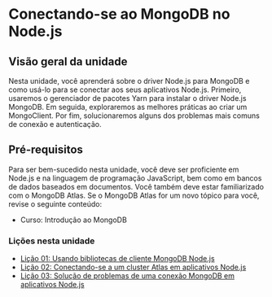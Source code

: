 # Conectando-se ao MongoDB no Node.js

## Visão geral da unidade

Nesta unidade, você aprenderá sobre o driver Node.js para MongoDB e como usá-lo para se conectar aos seus aplicativos Node.js. Primeiro, usaremos o gerenciador de pacotes Yarn para instalar o driver Node.js MongoDB. Em seguida, exploraremos as melhores práticas ao criar um MongoClient. Por fim, solucionaremos alguns dos problemas mais comuns de conexão e autenticação.

## Pré-requisitos

Para ser bem-sucedido nesta unidade, você deve ser proficiente em Node.js e na linguagem de programação JavaScript, bem como em bancos de dados baseados em documentos. Você também deve estar familiarizado com o MongoDB Atlas. Se o MongoDB Atlas for um novo tópico para você, revise o seguinte conteúdo:

- Curso: Introdução ao MongoDB

### Lições nesta unidade

- [Lição 01: Usando bibliotecas de cliente MongoDB Node.js](Licao-01.md)
- [Lição 02: Conectando-se a um cluster Atlas em aplicativos Node.js](Licao-02.md)
- [Lição 03: Solução de problemas de uma conexão MongoDB em aplicativos Node.js](Licao-03.md)